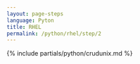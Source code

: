 ```yaml
---
layout: page-steps
language: Pyton
title: RHEL
permalink: /python/rhel/step/2
---
```


{% include partials/python/crudunix.md %}

